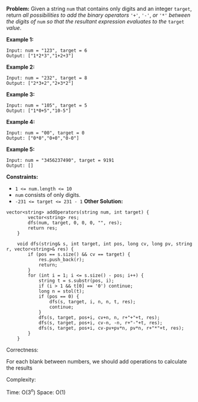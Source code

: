 **Problem:**
Given a string `num` that contains only digits and an integer `target`, return *all possibilities to add the binary operators* `'+'`, `'-'`, *or* `'*'` *between the digits of* `num` *so that the resultant expression evaluates to the* `target` *value*.

 

**Example 1:**

```
Input: num = "123", target = 6
Output: ["1*2*3","1+2+3"]
```

**Example 2:**

```
Input: num = "232", target = 8
Output: ["2*3+2","2+3*2"]
```

**Example 3:**

```
Input: num = "105", target = 5
Output: ["1*0+5","10-5"]
```

**Example 4:**

```
Input: num = "00", target = 0
Output: ["0*0","0+0","0-0"]
```

**Example 5:**

```
Input: num = "3456237490", target = 9191
Output: []
```

 

**Constraints:**

- `1 <= num.length <= 10`
- `num` consists of only digits.
- `-231 <= target <= 231 - 1`
**Other Solution:**
```
vector<string> addOperators(string num, int target) {
        vector<string> res;
        dfs(num, target, 0, 0, 0, "", res);
        return res;
    }
    
    void dfs(string& s, int target, int pos, long cv, long pv, string r, vector<string>& res) {
        if (pos == s.size() && cv == target) {
            res.push_back(r);
            return;
        }
        for (int i = 1; i <= s.size() - pos; i++) {
            string t = s.substr(pos, i);
            if (i > 1 && t[0] == '0') continue;
            long n = stol(t);
            if (pos == 0) {
                dfs(s, target, i, n, n, t, res);
                continue;
            }
            dfs(s, target, pos+i, cv+n, n, r+"+"+t, res);
            dfs(s, target, pos+i, cv-n, -n, r+"-"+t, res);
            dfs(s, target, pos+i, cv-pv+pv*n, pv*n, r+"*"+t, res);
        }
    }
```
Correctness:

For each blank between numbers, we should add operations to calculate the results

Complexity:

Time: O($3^n$)
Space: O(1)